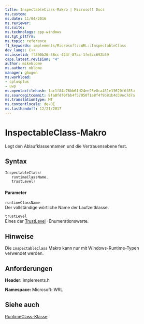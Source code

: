 ```yaml
---
title: InspectableClass-Makro | Microsoft Docs
ms.custom: 
ms.date: 11/04/2016
ms.reviewer: 
ms.suite: 
ms.technology: cpp-windows
ms.tgt_pltfrm: 
ms.topic: reference
f1_keywords: implements/Microsoft::WRL::InspectableClass
dev_langs: C++
ms.assetid: ff390b26-58cc-424f-87ac-1fe3cc692b59
caps.latest.revision: "4"
author: mikeblome
ms.author: mblome
manager: ghogen
ms.workload:
- cplusplus
- uwp
ms.openlocfilehash: 1ac1f84c76bb61d24ee25e8ca431e13620f6f85a
ms.sourcegitcommit: 8fa8fdf0fbb4f57950f1e8f4f9b81b4d39ec7d7a
ms.translationtype: MT
ms.contentlocale: de-DE
ms.lasthandoff: 12/21/2017
---
```

# <a name="inspectableclass-macro"></a>InspectableClass-Makro
Legt den Ablaufklassennamen und die Vertrauensebene fest.  
  
## <a name="syntax"></a>Syntax  
  
```cpp  
InspectableClass(  
   runtimeClassName,   
   trustLevel)  
```  
  
#### <a name="parameters"></a>Parameter  
 `runtimeClassName`  
 Der vollständige wörtliche Name der Laufzeitklasse.  
  
 `trustLevel`  
 Eines der [TrustLevel](http://msdn.microsoft.com/library/br224625.aspx) -Enumerationswerte.  
  
## <a name="remarks"></a>Hinweise  
 Die `InspectableClass` Makro kann nur mit Windows-Runtime-Typen verwendet werden.  
  
## <a name="requirements"></a>Anforderungen  
 **Header:** implements.h  
  
 **Namespace:** Microsoft::WRL  
  
## <a name="see-also"></a>Siehe auch  
 [RuntimeClass-Klasse](../windows/runtimeclass-class.md)